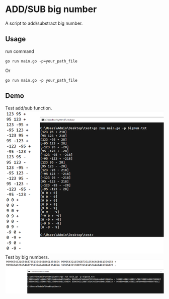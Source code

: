 # ADD/SUB big number
A script to add/substract big number.
## Usage
run command
```
go run main.go -p=your_path_file
```
Or
```
go run main.go -p your_path_file
```
## Demo
Test add/sub function.
![demo 1](screenshots/demo_1.png)
Test by big numbers.
![demo 2](screenshots/demo_2.png)
